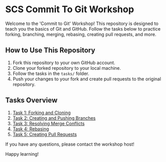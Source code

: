 # SCS Commit To Git Workshop

Welcome to the 'Commit to Git' Workshop! This repository is designed to teach you the basics of Git and GitHub. Follow the tasks below to practice forking, branching, merging, rebasing, creating pull requests, and more.

## How to Use This Repository

1. Fork this repository to your own GitHub account.
2. Clone your forked repository to your local machine.
3. Follow the tasks in the `tasks/` folder.
4. Push your changes to your fork and create pull requests to the original repository.

## Tasks Overview

1. [Task 1: Forking and Cloning](tasks/task1.md)
2. [Task 2: Creating and Pushing Branches](tasks/task2.md)
3. [Task 3: Resolving Merge Conflicts](tasks/task3.md)
4. [Task 4: Rebasing](tasks/task4.md)
5. [Task 5: Creating Pull Requests](tasks/task5.md)


If you have any questions, please contact the workshop host!

Happy learning!
